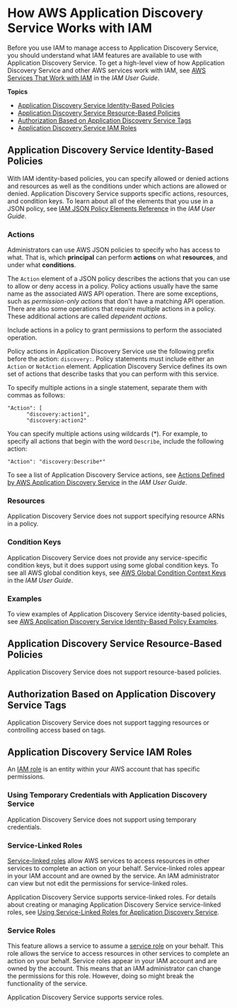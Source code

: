 # How AWS Application Discovery Service Works with IAM<a name="security_iam_service-with-iam"></a>

Before you use IAM to manage access to Application Discovery Service, you should understand what IAM features are available to use with Application Discovery Service\. To get a high\-level view of how Application Discovery Service and other AWS services work with IAM, see [AWS Services That Work with IAM](https://docs.aws.amazon.com/IAM/latest/UserGuide/reference_aws-services-that-work-with-iam.html) in the *IAM User Guide*\.

**Topics**
+ [Application Discovery Service Identity\-Based Policies](#security_iam_service-with-iam-id-based-policies)
+ [Application Discovery Service Resource\-Based Policies](#security_iam_service-with-iam-resource-based-policies)
+ [Authorization Based on Application Discovery Service Tags](#security_iam_service-with-iam-tags)
+ [Application Discovery Service IAM Roles](#security_iam_service-with-iam-roles)

## Application Discovery Service Identity\-Based Policies<a name="security_iam_service-with-iam-id-based-policies"></a>

With IAM identity\-based policies, you can specify allowed or denied actions and resources as well as the conditions under which actions are allowed or denied\. Application Discovery Service supports specific actions, resources, and condition keys\. To learn about all of the elements that you use in a JSON policy, see [IAM JSON Policy Elements Reference](https://docs.aws.amazon.com/IAM/latest/UserGuide/reference_policies_elements.html) in the *IAM User Guide*\.

### Actions<a name="security_iam_service-with-iam-id-based-policies-actions"></a>

Administrators can use AWS JSON policies to specify who has access to what\. That is, which **principal** can perform **actions** on what **resources**, and under what **conditions**\.

The `Action` element of a JSON policy describes the actions that you can use to allow or deny access in a policy\. Policy actions usually have the same name as the associated AWS API operation\. There are some exceptions, such as *permission\-only actions* that don't have a matching API operation\. There are also some operations that require multiple actions in a policy\. These additional actions are called *dependent actions*\.

Include actions in a policy to grant permissions to perform the associated operation\.

Policy actions in Application Discovery Service use the following prefix before the action: `discovery:`\. Policy statements must include either an `Action` or `NotAction` element\. Application Discovery Service defines its own set of actions that describe tasks that you can perform with this service\.

To specify multiple actions in a single statement, separate them with commas as follows:

```
"Action": [
      "discovery:action1",
      "discovery:action2"
```

You can specify multiple actions using wildcards \(\*\)\. For example, to specify all actions that begin with the word `Describe`, include the following action:

```
"Action": "discovery:Describe*"
```



To see a list of Application Discovery Service actions, see [Actions Defined by AWS Application Discovery Service](https://docs.aws.amazon.com/IAM/latest/UserGuide/list_applicationdiscovery.html#awskeymanagementservice-actions-as-permissions) in the *IAM User Guide*\.

### Resources<a name="security_iam_service-with-iam-id-based-policies-resources"></a>

Application Discovery Service does not support specifying resource ARNs in a policy\.

### Condition Keys<a name="security_iam_service-with-iam-id-based-policies-conditionkeys"></a>

Application Discovery Service does not provide any service\-specific condition keys, but it does support using some global condition keys\. To see all AWS global condition keys, see [AWS Global Condition Context Keys](https://docs.aws.amazon.com/IAM/latest/UserGuide/reference_policies_condition-keys.html) in the *IAM User Guide*\.

### Examples<a name="security_iam_service-with-iam-id-based-policies-examples"></a>



To view examples of Application Discovery Service identity\-based policies, see [AWS Application Discovery Service Identity\-Based Policy Examples](security_iam_id-based-policy-examples.md)\.

## Application Discovery Service Resource\-Based Policies<a name="security_iam_service-with-iam-resource-based-policies"></a>

Application Discovery Service does not support resource\-based policies\. 

## Authorization Based on Application Discovery Service Tags<a name="security_iam_service-with-iam-tags"></a>

Application Discovery Service does not support tagging resources or controlling access based on tags\.

## Application Discovery Service IAM Roles<a name="security_iam_service-with-iam-roles"></a>

An [IAM role](https://docs.aws.amazon.com/IAM/latest/UserGuide/id_roles.html) is an entity within your AWS account that has specific permissions\.

### Using Temporary Credentials with Application Discovery Service<a name="security_iam_service-with-iam-roles-tempcreds"></a>

Application Discovery Service does not support using temporary credentials\. 

### Service\-Linked Roles<a name="security_iam_service-with-iam-roles-service-linked"></a>

[Service\-linked roles](https://docs.aws.amazon.com/IAM/latest/UserGuide/id_roles_terms-and-concepts.html#iam-term-service-linked-role) allow AWS services to access resources in other services to complete an action on your behalf\. Service\-linked roles appear in your IAM account and are owned by the service\. An IAM administrator can view but not edit the permissions for service\-linked roles\.

Application Discovery Service supports service\-linked roles\. For details about creating or managing Application Discovery Service service\-linked roles, see [Using Service\-Linked Roles for Application Discovery Service](using-service-linked-roles.md)\.

### Service Roles<a name="security_iam_service-with-iam-roles-service"></a>

This feature allows a service to assume a [service role](https://docs.aws.amazon.com/IAM/latest/UserGuide/id_roles_terms-and-concepts.html#iam-term-service-role) on your behalf\. This role allows the service to access resources in other services to complete an action on your behalf\. Service roles appear in your IAM account and are owned by the account\. This means that an IAM administrator can change the permissions for this role\. However, doing so might break the functionality of the service\.

Application Discovery Service supports service roles\. 